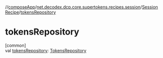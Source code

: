 //[composeApp](../../../index.md)/[net.decodex.dcp.core.supertokens.recipes.session](../index.md)/[SessionRecipe](index.md)/[tokensRepository](tokens-repository.md)

# tokensRepository

[common]\
val [tokensRepository](tokens-repository.md): [TokensRepository](../../net.decodex.dcp.core.supertokens.recipes.session.repository/-tokens-repository/index.md)

